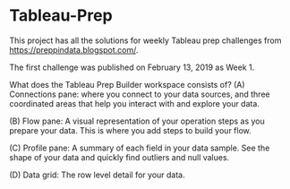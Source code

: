 # Tableau-Prep

This project has all the solutions for weekly Tableau prep challenges from https://preppindata.blogspot.com/.

The first challenge was published on February 13, 2019 as Week 1.


What does the Tableau Prep Builder workspace consists of?
(A) Connections pane: where you connect to your data sources, and three coordinated areas that help you interact with and explore your data.

(B) Flow pane: A visual representation of your operation steps as you prepare your data. This is where you add steps to build your flow.

(C) Profile pane: A summary of each field in your data sample. See the shape of your data and quickly find outliers and null values.

(D) Data grid: The row level detail for your data.
